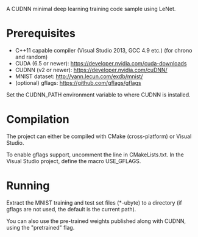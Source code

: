 A CUDNN minimal deep learning training code sample using LeNet.

Prerequisites
=============

* C++11 capable compiler (Visual Studio 2013, GCC 4.9 etc.) (for chrono and random)
* CUDA (6.5 or newer): https://developer.nvidia.com/cuda-downloads
* CUDNN (v2 or newer): https://developer.nvidia.com/cuDNN/
* MNIST dataset: http://yann.lecun.com/exdb/mnist/
* (optional) gflags: https://github.com/gflags/gflags

Set the CUDNN_PATH environment variable to where CUDNN is installed.


Compilation
===========

The project can either be compiled with CMake (cross-platform) or Visual Studio.

To enable gflags support, uncomment the line in CMakeLists.txt. In the Visual Studio project, define the macro USE_GFLAGS.

Running
=======

Extract the MNIST training and test set files (*-ubyte) to a directory (if gflags are not used, the default is the current path).

You can also use the pre-trained weights published along with CUDNN, using the "pretrained" flag.

